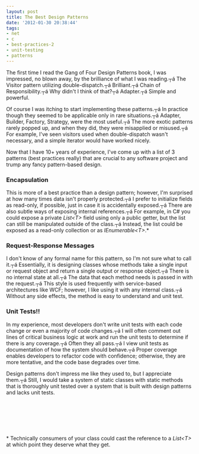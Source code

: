 ```yaml
---
layout: post
title: The Best Design Patterns
date: '2012-01-30 20:38:44'
tags:
- net
- c
- best-practices-2
- unit-testing
- patterns
---
```


The first time I read the Gang of Four Design Patterns book, I was impressed, no blown away, by the brilliance of what I was reading.┬á The Visitor pattern utilizing double-dispatch.┬á Brilliant.┬á Chain of Responsibility.┬á Why didn't I think of that?┬á Adapter.┬á Simple and powerful.

Of course I was itching to start implementing these patterns.┬á In practice though they seemed to be applicable only in rare situations.┬á Adapter, Builder, Factory, Strategy, were the most useful.┬á The more exotic patterns rarely popped up, and when they did, they were misapplied or misused.┬á For example, I've seen visitors used when double-dispatch wasn't necessary, and a simple iterator would have worked nicely.

Now that I have 10+ years of experience, I've come up with a list of 3 patterns (best practices really) that are crucial to any software project and trump any fancy pattern-based design.
<h3>Encapsulation</h3>
This is more of a best practice than a design pattern; however, I'm surprised at how many times data isn't properly protected.┬á I prefer to initialize fields as read-only, if possible, just in case it is accidentally exposed.┬á There are also subtle ways of exposing internal references.┬á For example, in C# you could expose a private <em>List&lt;T&gt;</em> field using only a public getter, but the list can still be manipulated outside of the class.┬á Instead, the list could be exposed as a read-only collection or as <em>IEnumerable&lt;T&gt;</em>.*
<h3>Request-Response Messages</h3>
I don't know of any formal name for this pattern, so I'm not sure what to call it.┬á Essentially, it is designing classes whose methods take a single input or request object and return a single output or response object.┬á There is no internal state at all.┬á The data that each method needs is passed in with the request.┬á This style is used frequently with service-based architectures like WCF; however, I like using it with any internal class.┬á Without any side effects, the method is easy to understand and unit test.
<h3>Unit Tests!!</h3>
In my experience, most developers don't write unit tests with each code change or even a majority of code changes.┬á I will often comment out lines of critical business logic at work and run the unit tests to determine if there is any coverage.┬á Often they all pass.┬á I view unit tests as documentation of how the system should behave.┬á Proper coverage enables developers to refactor code with confidence; otherwise, they are more tentative, and the code base degrades over time.

Design patterns don't impress me like they used to, but I appreciate them.┬á Still, I would take a system of static classes with static methods that is thoroughly unit tested over a system that is built with design patterns and lacks unit tests.

&nbsp;

&nbsp;

&nbsp;

\* Technically consumers of your class could cast the reference to a <em>List&lt;T&gt;</em> at which point they deserve what they get.